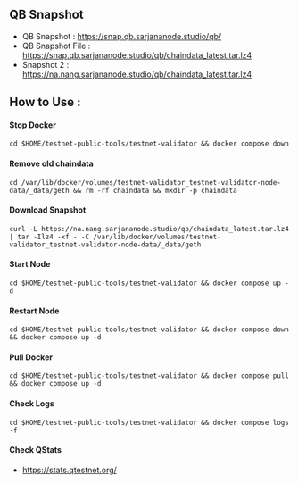 ## QB Snapshot
- QB Snapshot : https://snap.qb.sarjananode.studio/qb/
- QB Snapshot File : https://snap.qb.sarjananode.studio/qb/chaindata_latest.tar.lz4
- Snapshot 2 : https://na.nang.sarjananode.studio/qb/chaindata_latest.tar.lz4

## How to Use :
#### Stop Docker
```
cd $HOME/testnet-public-tools/testnet-validator && docker compose down
```

#### Remove old chaindata
```
cd /var/lib/docker/volumes/testnet-validator_testnet-validator-node-data/_data/geth && rm -rf chaindata && mkdir -p chaindata
```

#### Download Snapshot
```
curl -L https://na.nang.sarjananode.studio/qb/chaindata_latest.tar.lz4 | tar -Ilz4 -xf - -C /var/lib/docker/volumes/testnet-validator_testnet-validator-node-data/_data/geth
```

#### Start Node
```
cd $HOME/testnet-public-tools/testnet-validator && docker compose up -d
```

#### Restart Node
```
cd $HOME/testnet-public-tools/testnet-validator && docker compose down && docker compose up -d
```

#### Pull Docker
```
cd $HOME/testnet-public-tools/testnet-validator && docker compose pull && docker compose up -d 
```

#### Check Logs

```
cd $HOME/testnet-public-tools/testnet-validator && docker compose logs -f
```

#### Check QStats
- https://stats.qtestnet.org/
